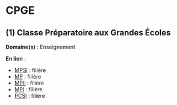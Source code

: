 # CPGE

## (1) Classe Préparatoire aux Grandes Écoles

**Domaine(s)** : Enseignement

**En lien** :

+ [MPSI](../M/mpsi.md) : filière
+ [MP](../M/mp.md) : filière
+ [MPII](../M/mpii.md) : filière
+ [MPI](../M/mpi.md) : filière
+ [PCSI](../P/pcsi.md) : filière

